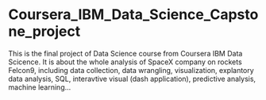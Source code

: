 # Coursera_IBM_Data_Science_Capstone_project
This is the final project of Data Science course from Coursera IBM Data Scicence.
It is about the whole analysis of SpaceX company on rockets Felcon9, including data collection, data wrangling, visualization, explantory data analysis, SQL, interavtive visual (dash application), predictive analysis, machine learning...
